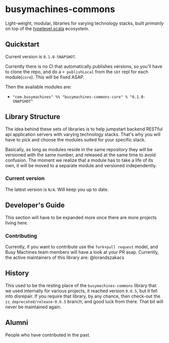 # busymachines-commons

Light-weight, modular, libraries for varying technology stacks, built _primarily_ on top of the [typelevel.scala](https://github.com/typelevel) ecosystem.

## Quickstart

Current version is `0.1.0-SNAPSHOT`.

Currently there is no CI that automatically publishes versions, so you'll have to clone the repo, and do a `+ publishLocal` from the `sbt` repl for each module(`core`). This will be fixed ASAP.

Then the available modules are:
* `"com.busymachines" %% "busymachines-commons-core" % "0.1.0-SNAPSHOT"`  

## Library Structure

The idea behind these sets of libraries is to help jumpstart backend RESTful api application servers with varying technology stacks. That's why you will have to pick and choose the modules suited for your specific stack.

Basically, as long as modules reside in the same repository they will be versioned with the same number, and released at the same time to avoid confusion. The moment we realize that a module has to take a life of its own, it will be moved to a separate module and versioned independently.

### Current version
The latest version is `N/A`. Will keep you up to date.

## Developer's Guide

This section will have to be expanded more once there are more projects living here.

### Contributing

Currently, if you want to contribute use the `fork+pull request` model, and Busy Machines team members will have a look at your PR asap. Currently, the active maintainers of this library are:
@lorandszakacs

## History

This used to be the resting place of the `busymachines-commons` library that we used internally for various projects, it reached version `0.6.5`, but it fell into disrepair. If you require that library, by any chance, then check-out the `zz_deprecated/release-0.6.5` branch, and good luck from there. That bit will never be maintained again.

## Alumni

People who have contributed in the past.
